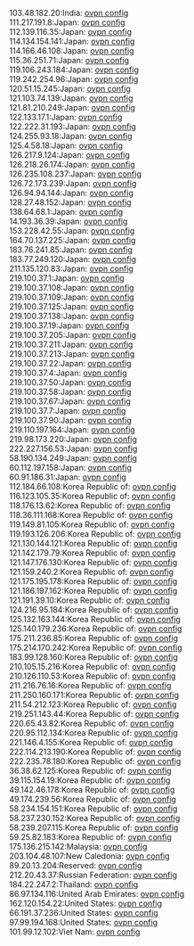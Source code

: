 103.48.182.20:India: [ovpn config](vpn/103_48_182_20.ovpn)  
111.217.191.8:Japan: [ovpn config](vpn/111_217_191_8.ovpn)  
112.139.116.35:Japan: [ovpn config](vpn/112_139_116_35.ovpn)  
114.134.154.141:Japan: [ovpn config](vpn/114_134_154_141.ovpn)  
114.166.46.108:Japan: [ovpn config](vpn/114_166_46_108.ovpn)  
115.36.251.71:Japan: [ovpn config](vpn/115_36_251_71.ovpn)  
119.106.243.184:Japan: [ovpn config](vpn/119_106_243_184.ovpn)  
119.242.254.96:Japan: [ovpn config](vpn/119_242_254_96.ovpn)  
120.51.15.245:Japan: [ovpn config](vpn/120_51_15_245.ovpn)  
121.103.74.139:Japan: [ovpn config](vpn/121_103_74_139.ovpn)  
121.81.210.249:Japan: [ovpn config](vpn/121_81_210_249.ovpn)  
122.133.17.1:Japan: [ovpn config](vpn/122_133_17_1.ovpn)  
122.222.31.193:Japan: [ovpn config](vpn/122_222_31_193.ovpn)  
124.255.93.18:Japan: [ovpn config](vpn/124_255_93_18.ovpn)  
125.4.58.18:Japan: [ovpn config](vpn/125_4_58_18.ovpn)  
126.217.9.124:Japan: [ovpn config](vpn/126_217_9_124.ovpn)  
126.218.26.174:Japan: [ovpn config](vpn/126_218_26_174.ovpn)  
126.235.108.237:Japan: [ovpn config](vpn/126_235_108_237.ovpn)  
126.72.173.239:Japan: [ovpn config](vpn/126_72_173_239.ovpn)  
126.94.94.144:Japan: [ovpn config](vpn/126_94_94_144.ovpn)  
128.27.48.152:Japan: [ovpn config](vpn/128_27_48_152.ovpn)  
138.64.68.1:Japan: [ovpn config](vpn/138_64_68_1.ovpn)  
14.193.36.39:Japan: [ovpn config](vpn/14_193_36_39.ovpn)  
153.228.42.55:Japan: [ovpn config](vpn/153_228_42_55.ovpn)  
164.70.137.225:Japan: [ovpn config](vpn/164_70_137_225.ovpn)  
183.76.241.85:Japan: [ovpn config](vpn/183_76_241_85.ovpn)  
183.77.249.120:Japan: [ovpn config](vpn/183_77_249_120.ovpn)  
211.135.120.83:Japan: [ovpn config](vpn/211_135_120_83.ovpn)  
219.100.37.1:Japan: [ovpn config](vpn/219_100_37_1.ovpn)  
219.100.37.108:Japan: [ovpn config](vpn/219_100_37_108.ovpn)  
219.100.37.109:Japan: [ovpn config](vpn/219_100_37_109.ovpn)  
219.100.37.125:Japan: [ovpn config](vpn/219_100_37_125.ovpn)  
219.100.37.138:Japan: [ovpn config](vpn/219_100_37_138.ovpn)  
219.100.37.19:Japan: [ovpn config](vpn/219_100_37_19.ovpn)  
219.100.37.205:Japan: [ovpn config](vpn/219_100_37_205.ovpn)  
219.100.37.211:Japan: [ovpn config](vpn/219_100_37_211.ovpn)  
219.100.37.213:Japan: [ovpn config](vpn/219_100_37_213.ovpn)  
219.100.37.22:Japan: [ovpn config](vpn/219_100_37_22.ovpn)  
219.100.37.4:Japan: [ovpn config](vpn/219_100_37_4.ovpn)  
219.100.37.50:Japan: [ovpn config](vpn/219_100_37_50.ovpn)  
219.100.37.58:Japan: [ovpn config](vpn/219_100_37_58.ovpn)  
219.100.37.67:Japan: [ovpn config](vpn/219_100_37_67.ovpn)  
219.100.37.7:Japan: [ovpn config](vpn/219_100_37_7.ovpn)  
219.100.37.90:Japan: [ovpn config](vpn/219_100_37_90.ovpn)  
219.110.197.164:Japan: [ovpn config](vpn/219_110_197_164.ovpn)  
219.98.173.220:Japan: [ovpn config](vpn/219_98_173_220.ovpn)  
222.227.156.53:Japan: [ovpn config](vpn/222_227_156_53.ovpn)  
58.190.134.249:Japan: [ovpn config](vpn/58_190_134_249.ovpn)  
60.112.197.158:Japan: [ovpn config](vpn/60_112_197_158.ovpn)  
60.91.186.31:Japan: [ovpn config](vpn/60_91_186_31.ovpn)  
112.184.66.108:Korea Republic of: [ovpn config](vpn/112_184_66_108.ovpn)  
116.123.105.35:Korea Republic of: [ovpn config](vpn/116_123_105_35.ovpn)  
118.176.13.62:Korea Republic of: [ovpn config](vpn/118_176_13_62.ovpn)  
118.36.111.168:Korea Republic of: [ovpn config](vpn/118_36_111_168.ovpn)  
119.149.81.105:Korea Republic of: [ovpn config](vpn/119_149_81_105.ovpn)  
119.193.126.206:Korea Republic of: [ovpn config](vpn/119_193_126_206.ovpn)  
121.130.144.121:Korea Republic of: [ovpn config](vpn/121_130_144_121.ovpn)  
121.142.179.79:Korea Republic of: [ovpn config](vpn/121_142_179_79.ovpn)  
121.147.176.130:Korea Republic of: [ovpn config](vpn/121_147_176_130.ovpn)  
121.159.240.2:Korea Republic of: [ovpn config](vpn/121_159_240_2.ovpn)  
121.175.195.178:Korea Republic of: [ovpn config](vpn/121_175_195_178.ovpn)  
121.186.197.162:Korea Republic of: [ovpn config](vpn/121_186_197_162.ovpn)  
121.191.39.10:Korea Republic of: [ovpn config](vpn/121_191_39_10.ovpn)  
124.216.95.184:Korea Republic of: [ovpn config](vpn/124_216_95_184.ovpn)  
125.132.163.144:Korea Republic of: [ovpn config](vpn/125_132_163_144.ovpn)  
125.140.179.236:Korea Republic of: [ovpn config](vpn/125_140_179_236.ovpn)  
175.211.236.85:Korea Republic of: [ovpn config](vpn/175_211_236_85.ovpn)  
175.214.170.242:Korea Republic of: [ovpn config](vpn/175_214_170_242.ovpn)  
183.99.128.160:Korea Republic of: [ovpn config](vpn/183_99_128_160.ovpn)  
210.105.15.216:Korea Republic of: [ovpn config](vpn/210_105_15_216.ovpn)  
210.126.110.53:Korea Republic of: [ovpn config](vpn/210_126_110_53.ovpn)  
211.216.76.16:Korea Republic of: [ovpn config](vpn/211_216_76_16.ovpn)  
211.250.160.171:Korea Republic of: [ovpn config](vpn/211_250_160_171.ovpn)  
211.54.212.123:Korea Republic of: [ovpn config](vpn/211_54_212_123.ovpn)  
219.251.143.44:Korea Republic of: [ovpn config](vpn/219_251_143_44.ovpn)  
220.65.43.82:Korea Republic of: [ovpn config](vpn/220_65_43_82.ovpn)  
220.95.112.134:Korea Republic of: [ovpn config](vpn/220_95_112_134.ovpn)  
221.146.4.155:Korea Republic of: [ovpn config](vpn/221_146_4_155.ovpn)  
222.114.213.190:Korea Republic of: [ovpn config](vpn/222_114_213_190.ovpn)  
222.235.78.180:Korea Republic of: [ovpn config](vpn/222_235_78_180.ovpn)  
36.38.62.125:Korea Republic of: [ovpn config](vpn/36_38_62_125.ovpn)  
39.115.154.19:Korea Republic of: [ovpn config](vpn/39_115_154_19.ovpn)  
49.142.46.178:Korea Republic of: [ovpn config](vpn/49_142_46_178.ovpn)  
49.174.239.56:Korea Republic of: [ovpn config](vpn/49_174_239_56.ovpn)  
58.234.154.151:Korea Republic of: [ovpn config](vpn/58_234_154_151.ovpn)  
58.237.230.152:Korea Republic of: [ovpn config](vpn/58_237_230_152.ovpn)  
58.239.207.115:Korea Republic of: [ovpn config](vpn/58_239_207_115.ovpn)  
59.25.82.183:Korea Republic of: [ovpn config](vpn/59_25_82_183.ovpn)  
175.136.215.142:Malaysia: [ovpn config](vpn/175_136_215_142.ovpn)  
203.104.48.107:New Caledonia: [ovpn config](vpn/203_104_48_107.ovpn)  
89.20.13.204:Reserved: [ovpn config](vpn/89_20_13_204.ovpn)  
212.20.43.37:Russian Federation: [ovpn config](vpn/212_20_43_37.ovpn)  
184.22.247.2:Thailand: [ovpn config](vpn/184_22_247_2.ovpn)  
86.97.134.116:United Arab Emirates: [ovpn config](vpn/86_97_134_116.ovpn)  
162.120.154.22:United States: [ovpn config](vpn/162_120_154_22.ovpn)  
66.191.37.236:United States: [ovpn config](vpn/66_191_37_236.ovpn)  
97.99.194.168:United States: [ovpn config](vpn/97_99_194_168.ovpn)  
101.99.12.102:Viet Nam: [ovpn config](vpn/101_99_12_102.ovpn)  
